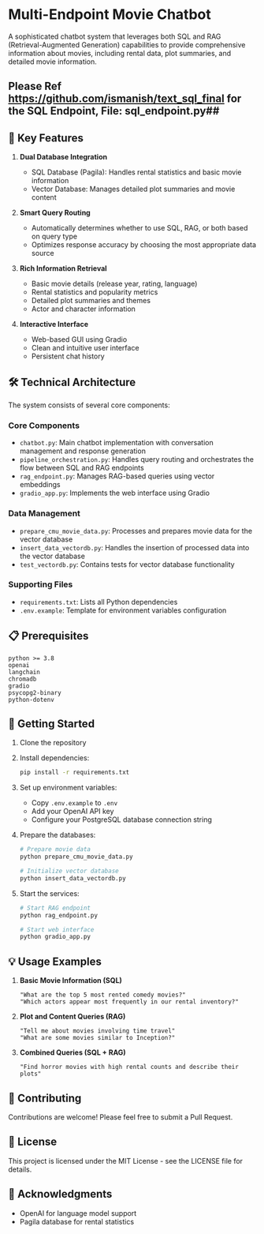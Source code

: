 # Multi-Endpoint Movie Chatbot

A sophisticated chatbot system that leverages both SQL and RAG (Retrieval-Augmented Generation) capabilities to provide comprehensive information about movies, including rental data, plot summaries, and detailed movie information.
## Please Ref https://github.com/ismanish/text_sql_final for the SQL Endpoint, File: sql_endpoint.py##

## 🌟 Key Features

1. **Dual Database Integration**
   - SQL Database (Pagila): Handles rental statistics and basic movie information
   - Vector Database: Manages detailed plot summaries and movie content

2. **Smart Query Routing**
   - Automatically determines whether to use SQL, RAG, or both based on query type
   - Optimizes response accuracy by choosing the most appropriate data source

3. **Rich Information Retrieval**
   - Basic movie details (release year, rating, language)
   - Rental statistics and popularity metrics
   - Detailed plot summaries and themes
   - Actor and character information

4. **Interactive Interface**
   - Web-based GUI using Gradio
   - Clean and intuitive user interface
   - Persistent chat history

## 🛠️ Technical Architecture

The system consists of several core components:

### Core Components
- `chatbot.py`: Main chatbot implementation with conversation management and response generation
- `pipeline_orchestration.py`: Handles query routing and orchestrates the flow between SQL and RAG endpoints
- `rag_endpoint.py`: Manages RAG-based queries using vector embeddings
- `gradio_app.py`: Implements the web interface using Gradio

### Data Management
- `prepare_cmu_movie_data.py`: Processes and prepares movie data for the vector database
- `insert_data_vectordb.py`: Handles the insertion of processed data into the vector database
- `test_vectordb.py`: Contains tests for vector database functionality

### Supporting Files
- `requirements.txt`: Lists all Python dependencies
- `.env.example`: Template for environment variables configuration

## 📋 Prerequisites

```
python >= 3.8
openai
langchain
chromadb
gradio
psycopg2-binary
python-dotenv
```

## 🚀 Getting Started

1. Clone the repository
2. Install dependencies:
   ```bash
   pip install -r requirements.txt
   ```
3. Set up environment variables:
   - Copy `.env.example` to `.env`
   - Add your OpenAI API key
   - Configure your PostgreSQL database connection string

4. Prepare the databases:
   ```bash
   # Prepare movie data
   python prepare_cmu_movie_data.py
   
   # Initialize vector database
   python insert_data_vectordb.py
   ```

5. Start the services:
   ```bash
   # Start RAG endpoint
   python rag_endpoint.py
   
   # Start web interface
   python gradio_app.py
   ```

## 💡 Usage Examples

1. **Basic Movie Information (SQL)**
   ```
   "What are the top 5 most rented comedy movies?"
   "Which actors appear most frequently in our rental inventory?"
   ```

2. **Plot and Content Queries (RAG)**
   ```
   "Tell me about movies involving time travel"
   "What are some movies similar to Inception?"
   ```

3. **Combined Queries (SQL + RAG)**
   ```
   "Find horror movies with high rental counts and describe their plots"
   ```

## 🤝 Contributing

Contributions are welcome! Please feel free to submit a Pull Request.

## 📝 License

This project is licensed under the MIT License - see the LICENSE file for details.

## 🙏 Acknowledgments

- OpenAI for language model support
- Pagila database for rental statistics
